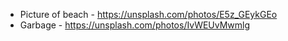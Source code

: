 * Picture of beach - https://unsplash.com/photos/E5z_GEykGEo
* Garbage - https://unsplash.com/photos/IvWEUvMwmlg
